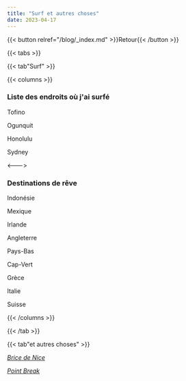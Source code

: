 ```yaml
---
title: "Surf et autres choses"
date: 2023-04-17
---
```


{{< button relref="/blog/_index.md" >}}Retour{{< /button >}}

{{< tabs >}}

{{< tab"Surf" >}}

{{< columns >}} <!-- begin columns block -->

### Liste des endroits où j'ai surfé

Tofino

Ogunquit

Honolulu

Sydney

<---> <!-- magic separator, between columns -->

### Destinations de rêve

Indonésie

Mexique

Irlande

Angleterre

Pays-Bas

Cap-Vert

Grèce

Italie

Suisse

{{< /columns >}}









{{< /tab >}}

{{< tab"et autres choses" >}}

[*Brice de Nice*](https://www.youtube.com/watch?v=JgjGq82rRVI) 

[*Point Break*](https://www.youtube.com/watch?v=jcDD2-s4vWA)  

